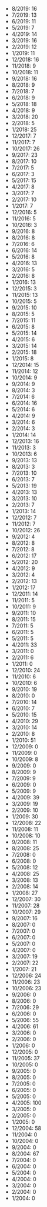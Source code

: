 *  8/2019: 16
*  7/2019: 13
*  6/2019: 11
*  5/2019: 7
*  4/2019: 14
*  3/2019: 16
*  2/2019: 12
*  1/2019: 11
*  12/2018: 16
*  11/2018: 9
*  10/2018: 11
*  9/2018: 16
*  8/2018: 9
*  7/2018: 7
*  6/2018: 9
*  5/2018: 18
*  4/2018: 9
*  3/2018: 20
*  2/2018: 5
*  1/2018: 25
*  12/2017: 7
*  11/2017: 7
*  10/2017: 26
*  9/2017: 23
*  8/2017: 10
*  7/2017: 5
*  6/2017: 3
*  5/2017: 15
*  4/2017: 8
*  3/2017: 7
*  2/2017: 10
*  1/2017: 7
*  12/2016: 5
*  11/2016: 5
*  10/2016: 3
*  9/2016: 8
*  8/2016: 8
*  7/2016: 6
*  6/2016: 14
*  5/2016: 8
*  4/2016: 13
*  3/2016: 5
*  2/2016: 8
*  1/2016: 13
*  12/2015: 3
*  11/2015: 13
*  10/2015: 5
*  9/2015: 10
*  8/2015: 5
*  7/2015: 11
*  6/2015: 8
*  5/2015: 14
*  4/2015: 6
*  3/2015: 14
*  2/2015: 18
*  1/2015: 8
*  12/2014: 15
*  11/2014: 12
*  10/2014: 9
*  9/2014: 9
*  8/2014: 3
*  7/2014: 6
*  6/2014: 16
*  5/2014: 6
*  4/2014: 9
*  3/2014: 6
*  2/2014: 3
*  1/2014: 14
*  12/2013: 16
*  11/2013: 3
*  10/2013: 6
*  9/2013: 13
*  8/2013: 3
*  7/2013: 10
*  6/2013: 7
*  5/2013: 19
*  4/2013: 13
*  3/2013: 10
*  2/2013: 7
*  1/2013: 14
*  12/2012: 7
*  11/2012: 7
*  10/2012: 26
*  9/2012: 4
*  8/2012: 8
*  7/2012: 8
*  6/2012: 17
*  5/2012: 20
*  4/2012: 9
*  3/2012: 4
*  2/2012: 13
*  1/2012: 17
*  12/2011: 14
*  11/2011: 5
*  10/2011: 9
*  9/2011: 10
*  8/2011: 15
*  7/2011: 5
*  6/2011: 5
*  5/2011: 5
*  4/2011: 33
*  3/2011: 0
*  2/2011: 6
*  1/2011: 0
*  12/2010: 24
*  11/2010: 6
*  10/2010: 6
*  9/2010: 19
*  8/2010: 0
*  7/2010: 14
*  6/2010: 7
*  5/2010: 15
*  4/2010: 29
*  3/2010: 14
*  2/2010: 8
*  1/2010: 51
*  12/2009: 0
*  11/2009: 0
*  10/2009: 8
*  9/2009: 0
*  8/2009: 9
*  7/2009: 9
*  6/2009: 0
*  5/2009: 9
*  4/2009: 39
*  3/2009: 19
*  2/2009: 10
*  1/2009: 30
*  12/2008: 22
*  11/2008: 11
*  10/2008: 10
*  9/2008: 11
*  8/2008: 25
*  7/2008: 0
*  6/2008: 0
*  5/2008: 12
*  4/2008: 25
*  3/2008: 13
*  2/2008: 14
*  1/2008: 27
*  12/2007: 30
*  11/2007: 28
*  10/2007: 29
*  9/2007: 16
*  8/2007: 0
*  7/2007: 0
*  6/2007: 0
*  5/2007: 0
*  4/2007: 0
*  3/2007: 19
*  2/2007: 22
*  1/2007: 21
*  12/2006: 24
*  11/2006: 23
*  10/2006: 23
*  9/2006: 0
*  8/2006: 0
*  7/2006: 29
*  6/2006: 0
*  5/2006: 55
*  4/2006: 61
*  3/2006: 0
*  2/2006: 0
*  1/2006: 0
*  12/2005: 0
*  11/2005: 37
*  10/2005: 0
*  9/2005: 0
*  8/2005: 0
*  7/2005: 0
*  6/2005: 0
*  5/2005: 0
*  4/2005: 100
*  3/2005: 0
*  2/2005: 0
*  1/2005: 0
*  12/2004: 58
*  11/2004: 0
*  10/2004: 0
*  9/2004: 0
*  8/2004: 67
*  7/2004: 0
*  6/2004: 0
*  5/2004: 0
*  4/2004: 0
*  3/2004: 0
*  2/2004: 0
*  1/2004: 0